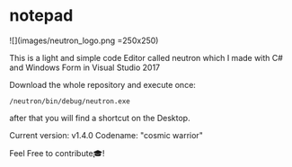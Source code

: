 # notepad

![](images/neutron_logo.png =250x250)

This is a light and simple code Editor called neutron which I made with
C# and Windows Form in Visual Studio 2017

Download the whole repository and execute once:
```
/neutron/bin/debug/neutron.exe
```
after that you will find a shortcut on the Desktop.

Current version: v1.4.0
Codename: "cosmic warrior"

Feel Free to contribute🎓!
